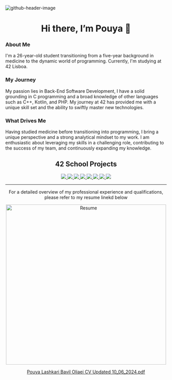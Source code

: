 
![github-header-image](https://github.com/user-attachments/assets/53bf3d52-a3d6-4355-a119-fd1f00a66fbc)

<h1 align="center">Hi there, I’m Pouya 👋</h1>

### About Me

I'm a 26-year-old student transitioning from a five-year background in medicine to the dynamic world of programming. Currently, I'm studying at 42 Lisboa. 

### My Journey

My passion lies in Back-End Software Development, I have a solid grounding in C programming and a broad knowledge of other languages such as C++, Kotlin, and PHP. My journey at 42 has provided me with a unique skill set and the ability to swiftly master new technologies. 

### What Drives Me

Having studied medicine before transitioning into programming, I bring a unique perspective and a strong analytical mindset to my work.  I am enthusiastic about leveraging my skills in a challenging role, contributing to the success of my team, and continuously expanding my knowledge.

<div align="center">

## 42 School Projects

<a href="https://github.com/Pouya-L/libft_full">
  <img src="https://github.com/user-attachments/assets/9aee8afb-aff0-4aca-8c5a-6ea281d65520">
</a>

<a href="https://github.com/Pouya-L/ft_printf">
  <img src="https://github.com/user-attachments/assets/d2528de6-a701-4105-8e59-27d25c320fa7">
</a>

<a href="https://github.com/Pouya-L/get_next_line">
  <img src="https://github.com/user-attachments/assets/a5dd7dfb-4181-4567-a42d-9662db376883">
</a>

<a href="https://github.com/Pouya-L/push_swap">
  <img src="https://github.com/user-attachments/assets/8d93d667-0f20-4c17-8b15-68dc7067bbb1">
</a>

<a href="https://github.com/Pouya-L/minitalk">
  <img src="https://github.com/user-attachments/assets/2393dc79-b243-4ece-9ab5-49e7b5e3f224">
</a>

<a href="https://github.com/Pouya-L/so_long">
  <img src="https://github.com/user-attachments/assets/048741aa-96db-4129-b974-4c561f0b5dca">
</a>

<a href="https://github.com/Pouya-L/philosophers">
  <img src="https://github.com/user-attachments/assets/90812771-939c-4cf8-a552-4be98c4bf494">
</a>

<a href="https://github.com/Pouya-L/cpp-module-00">
  <img src="https://github.com/user-attachments/assets/c294964a-f67a-4b7a-8127-8091da047983">
</a>

</div>

---

<div align="center">

For a detailed overview of my professional experience and qualifications, please refer to my resume linekd below 

<img src="https://github.com/user-attachments/assets/9f931f27-8d3d-4ac3-acb1-32b2cc4ba7d1" alt="Resume" width="500">

[Pouya Lashkari Bavil Oliaei CV Updated 10_06_2024.pdf](https://github.com/user-attachments/files/17270180/Pouya.Lashkari.Bavil.Oliaei.CV.Updated.10_06_2024.pdf)


